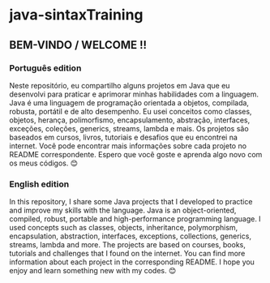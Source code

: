 # java-sintaxTraining

## BEM-VINDO / WELCOME !!

### Português edition
Neste repositório, eu compartilho alguns projetos em Java que eu desenvolvi para praticar e aprimorar minhas habilidades com a linguagem. Java é uma linguagem de programação orientada a objetos, compilada, robusta, portátil e de alto desempenho. Eu usei conceitos como classes, objetos, herança, polimorfismo, encapsulamento, abstração, interfaces, exceções, coleções, generics, streams, lambda e mais. Os projetos são baseados em cursos, livros, tutoriais e desafios que eu encontrei na internet. Você pode encontrar mais informações sobre cada projeto no README correspondente. Espero que você goste e aprenda algo novo com os meus códigos. 😊

### English edition
In this repository, I share some Java projects that I developed to practice and improve my skills with the language. Java is an object-oriented, compiled, robust, portable and high-performance programming language. I used concepts such as classes, objects, inheritance, polymorphism, encapsulation, abstraction, interfaces, exceptions, collections, generics, streams, lambda and more. The projects are based on courses, books, tutorials and challenges that I found on the internet. You can find more information about each project in the corresponding README. I hope you enjoy and learn something new with my codes. 😊
